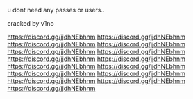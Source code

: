u dont need any passes or users..



cracked by v1no 


https://discord.gg/jjdhNEbhnm
https://discord.gg/jjdhNEbhnm
https://discord.gg/jjdhNEbhnm
https://discord.gg/jjdhNEbhnm
https://discord.gg/jjdhNEbhnm
https://discord.gg/jjdhNEbhnm
https://discord.gg/jjdhNEbhnm
https://discord.gg/jjdhNEbhnm
https://discord.gg/jjdhNEbhnm
https://discord.gg/jjdhNEbhnm
https://discord.gg/jjdhNEbhnm
https://discord.gg/jjdhNEbhnm
https://discord.gg/jjdhNEbhnm
https://discord.gg/jjdhNEbhnm
https://discord.gg/jjdhNEbhnm

